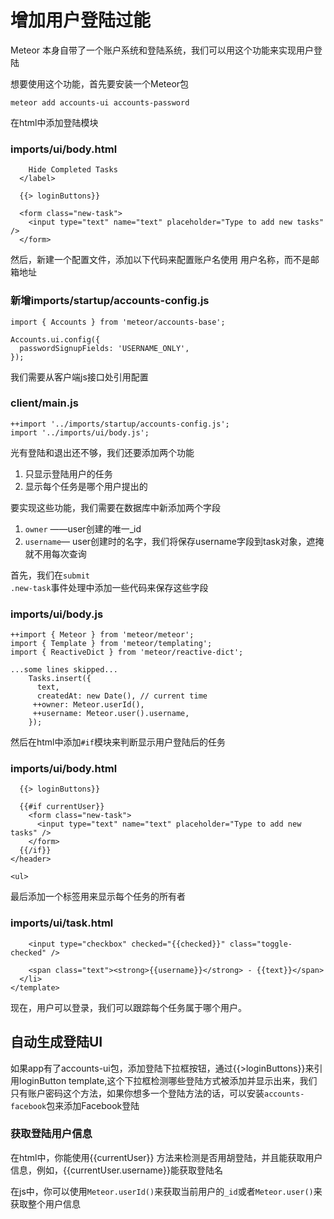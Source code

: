 # 增加用户登陆过能

Meteor 本身自带了一个账户系统和登陆系统，我们可以用这个功能来实现用户登陆

想要使用这个功能，首先要安装一个Meteor包
    
    meteor add accounts-ui accounts-password

在html中添加登陆模块

### imports/ui/body.html

        Hide Completed Tasks
      </label>
 
      {{> loginButtons}}
 
      <form class="new-task">
        <input type="text" name="text" placeholder="Type to add new tasks" />
      </form>
      
然后，新建一个配置文件，添加以下代码来配置账户名使用 用户名称，而不是邮箱地址

### 新增imports/startup/accounts-config.js

    import { Accounts } from 'meteor/accounts-base';
     
    Accounts.ui.config({
      passwordSignupFields: 'USERNAME_ONLY',
    });
    
我们需要从客户端js接口处引用配置
### client/main.js

    ++import '../imports/startup/accounts-config.js';
    import '../imports/ui/body.js';
    
光有登陆和退出还不够，我们还要添加两个功能
1. 只显示登陆用户的任务
2. 显示每个任务是哪个用户提出的

要实现这些功能，我们需要在数据库中新添加两个字段
1. <code>owner</code> ——user创建的唯一_id
2. <code>username</code>— user创建时的名字，我们将保存username字段到task对象，遮掩就不用每次查询

首先，我们在<code>submit .new-task</code>事件处理中添加一些代码来保存这些字段
### imports/ui/body.js
    ++import { Meteor } from 'meteor/meteor';
    import { Template } from 'meteor/templating';
    import { ReactiveDict } from 'meteor/reactive-dict';
     
    ...some lines skipped...
        Tasks.insert({
          text,
          createdAt: new Date(), // current time
         ++owner: Meteor.userId(),
         ++username: Meteor.user().username,
        });

然后在html中添加<code>#if</code>模块来判断显示用户登陆后的任务

### imports/ui/body.html
     
      {{> loginButtons}}
 
      {{#if currentUser}}
        <form class="new-task">
          <input type="text" name="text" placeholder="Type to add new tasks" />
        </form>
      {{/if}}
    </header>
 
    <ul>
    
最后添加一个标签用来显示每个任务的所有者
### imports/ui/task.html

        <input type="checkbox" checked="{{checked}}" class="toggle-checked" />
     
        <span class="text"><strong>{{username}}</strong> - {{text}}</span>
      </li>
    </template>
    
现在，用户可以登录，我们可以跟踪每个任务属于哪个用户。

## 自动生成登陆UI

如果app有了accounts-ui包，添加登陆下拉框按钮，通过{{>loginButtons}}来引用loginButton template,这个下拉框检测哪些登陆方式被添加并显示出来，我们只有账户密码这个方法，如果你想多一个登陆方法的话，可以安装<code>accounts-facebook</code>包来添加Facebook登陆

### 获取登陆用户信息

在html中，你能使用{{currentUser}} 方法来检测是否用胡登陆，并且能获取用户信息，例如，{{currentUser.username}}能获取登陆名

在js中，你可以使用<code>Meteor.userId()</code>来获取当前用户的<code>_id</code>或者<code>Meteor.user()</code>来获取整个用户信息

